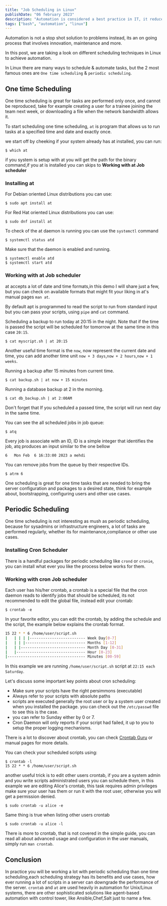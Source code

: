 ```yaml
---
title: "Job Scheduling in Linux"
publishDate: "06 february 2023"
description: "Automation is considered a best practice in IT, it reduces operational overhead, reduces/cut human errors, and save us time."
tags: ["bash", "automation", "linux"]
---
```


Automation is not a stop shot solution to problems instead, its an on going process that involves innovation, maintenance and more.

In this post, we are taking a look on different scheduling techniques in Linux to achieve automation.

In Linux there are many ways to schedule & automate tasks, but the 2 most famous ones are `One time scheduling` & `periodic scheduling`.

## One time Scheduling

One time scheduling is great for tasks are performed only once, and cannot be reproduced, take for example creating a user for a trainee joining the team next week, or downloading a file when the network bandwidth allows it.

To start scheduling one time scheduling, `at` is program that allows us to run tasks at a specified time and date and exactly once.

we start off by cheeking if your system already has at installed, you can run:

```shell
$ which at
```

if you system is setup with at you will get the path for the binary command,if you at is installed you can skips to **Working with at Job scheduler**

### Installing at

For Debian oriented Linux distributions you can use:

```shell
$ sudo apt install at
```

For Red Hat oriented Linux distributions you can use:

```shell
$ sudo dnf install at
```

To check of the at daemon is running you can use the `systemctl` command

```shell
$ systemctl status atd
```

Make sure that the daemon is enabled and running.

```shell
$ systemctl enable atd
$ systemctl start atd
```

### Working with at Job scheduler

at accepts a lot of date and time formats,in this demo I will share just a few, but you can check on available formats that might fit your liking in at's manual pages `man at`.

By default apt is programmed to read the script to run from standard input but you can pass your scripts, using `pipe` and `cat` command.

Scheduling a backup to run today at 20:15 in the night. Note that if the time is passed the script will be scheduled for tomorrow at the same time in this case `20:15`.

```shell
$ cat myscript.sh | at 20:15
```

Another useful time format is the `now`, now represent the current date and time, you can add another time unit `now + 3 days`,`now + 2 hours`,`now + 1 weeks`.

Running a backup after 15 minutes from current time.

```shell
$ cat backup.sh | at now + 15 minutes
```

Running a database backup at 2 in the morning.

```shell
$ cat db_backup.sh | at 2:00AM
```

Don't forget that If you scheduled a passed time, the script will run next day in the same time.

You can see the all scheduled jobs in job queue:

```shell
$ atq
```

Every job is associate with an ID, ID is a simple integer that identifies the job, atq produces an input similar to the one bellow

```
6	Mon Feb  6 16:33:00 2023 a mehdi
```

You can remove jobs from the queue by their respective IDs.

```shell
$ atrm 6
```

One scheduling is great for one time tasks that are needed to bring the server configuration and packages to a desired state, think for example about, bootstrapping, configuring users and other use cases.

## Periodic Scheduling

One time scheduling is not interesting as mush as periodic scheduling, because for sysadmins or infrastructure engineers, a lot of tasks are performed regularly, whether its for maintenance,compliance or other use cases.

### Installing Cron Scheduler

There is a handful packages for periodic scheduling like `crond` or `cronie`, you can install what ever you like the process below works for them.

### Working with cron Job scheduler

Each user has his/her crontab, a crontab is a special file that the cron daemon reads to identify jobs that should be scheduled, its not recommended to edit the global file, instead edit your crontab:

```shell
$ crontab -e
```

In your favorite editor, you can edit the crontab, by adding the schedule and the script, the example below explains the crontab format.

```bash
15 22 * * 6 /home/user/script.sh
|   | | | |------------------------- Week Day[0-7]
|   | | |--------------------------- Months [1-12]
|   | |----------------------------- Month Day [0-31]
|   |------------------------------- Hour [0-23]
|----------------------------------- Minutes [00-59]
```

In this example we are running `/home/user/script.sh` script at `22:15 each Saturday`.

Let's discuss some important key points about cron scheduling:

- Make sure your scripts have the right persimmons (executable)
- Always refer to your scripts with absolute paths
- scripts are executed generally the root user or by a system user created when you installed the package. you can check out the `/etc/passwd` file to see this is the case.
- you can refer to Sunday either by 0 or 7.
- Cron Daemon will only reports if your script had failed, it up to you to setup the proper logging mechanisms.

There is a lot to discover about crontab, you can check [Crontab Guru](https://crontab.guru/) or manual pages for more details.

You can check your scheduled scripts using:

```shell
$ crontab -l
15 22 * * 6 /home/user/script.sh
```

another useful trick is to edit other users crontab, if you are a system admin and you write scripts administrated users you can schedule them, in this example we are editing Alice's crontab, this task requires admin privileges make sure your user has them or run it with the root user, otherwise you will get a permission denied.

```shell
$ sudo crontab -u alice -e
```

Same thing is true when listing other users crontab

```shell
$ sudo crontab -u alice -l
```

There is more to crontab, that is not covered in the simple guide, you can read all about advanced usage and configuration in the user manuals, simply run `man crontab`.

## Conclusion

In practice you will be working a lot with periodic scheduling than one time scheduling,each scheduling strategy has its benefits and use cases, how ever running a lot of scripts in a server can downgrade the performance of the server. `crontab` and `at` are used heavily in automation for Unix/Linux systems, there are other sophisticated solutions like agent-based automation with control tower, like Ansible,Chef,Salt just to name a few.
